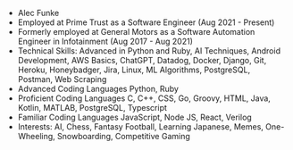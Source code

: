 - Alec Funke
- Employed at Prime Trust as a Software Engineer (Aug 2021 - Present)
- Formerly employed at General Motors as a Software Automation Engineer in Infotainment (Aug 2017 - Aug 2021)
- Technical Skills: Advanced in Python and Ruby, AI Techniques, Android Development, AWS Basics, ChatGPT, Datadog,
                    Docker, Django, Git, Heroku, Honeybadger, Jira, Linux, ML Algorithms, PostgreSQL, Postman, Web Scraping
- Advanced Coding Languages    Python, Ruby
- Proficient Coding Languages    C, C++, CSS, Go, Groovy, HTML, Java, Kotlin, MATLAB, PostgreSQL, Typescript
- Familiar Coding Languages    JavaScript, Node JS, React, Verilog
- Interests: AI, Chess, Fantasy Football, Learning Japanese, Memes, One-Wheeling, Snowboarding, Competitive Gaming
